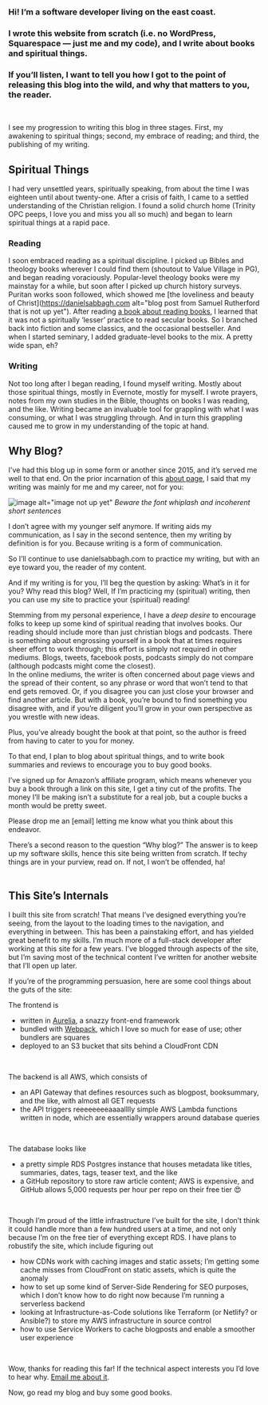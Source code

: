 ### Hi! I’m a software developer living on the east coast. 

### I wrote this website from scratch (i.e. no WordPress, Squarespace — just me and my code), and I write about books and spiritual things.

### If you’ll listen, I want to tell you how I got to the point of releasing this blog into the wild, and why that matters to you, the reader.
<br>

I see my progression to writing this blog in three stages. First, my awakening to spiritual things; second, my embrace of reading; and third, the publishing of my writing.
<br>

## Spiritual Things
I had very unsettled years, spiritually speaking, from about the time I was eighteen until about twenty-one. After a crisis of faith, I came to a settled understanding of the Christian religion. I found a solid church home (Trinity OPC peeps, I love you and miss you all so much) and began to learn spiritual things at a rapid pace.
<br>

### Reading
I soon embraced reading as a spiritual discipline. I picked up Bibles and theology books wherever I could find them (shoutout to Value Village in PG), and began reading voraciously. Popular-level theology books were my mainstay for a while, but soon after I picked up church history surveys. Puritan works soon followed, which showed me [the loveliness and beauty of Christ](https://danielsabbagh.com alt="blog post from Samuel Rutherford that is not up yet"). After reading [a book about reading books](https://danielsabbagh.com/#/summary/4/lit), I learned that it was not a spiritually ‘lesser’ practice to read secular books. So I branched back into fiction and some classics, and the occasional bestseller. And when I started seminary, I added graduate-level books to the mix. A pretty wide span, eh?
<br>

### Writing
Not too long after I began reading, I found myself writing. Mostly about those spiritual things, mostly in Evernote, mostly for myself. I wrote prayers, notes from my own studies in the Bible, thoughts on books I was reading, and the like. Writing became an invaluable tool for grappling with what I was consuming, or what I was struggling through. And in turn this grappling caused me to grow in my understanding of the topic at hand.
<br>

## Why Blog?
I've had this blog up in some form or another since 2015, and it’s served me well to that end. On the prior incarnation of this [about page](http://old-danielsabbaghcom-website.s3-website-us-east-1.amazonaws.com/blog/2015/why-blog/), I said that my writing was mainly for me and my career, not for you:
<br>

![image alt="image not up yet"]()
_Beware the font whiplash and incoherent short sentences_
<br>

I don’t agree with my younger self anymore. If writing aids my communication, as I say in the second sentence, then my writing by definition is for you. Because writing is a form of communication. 
<br>

So I’ll continue to use danielsabbagh.com to practice my writing, but with an eye toward you, the reader of my content.
<br>

And if my writing is for you, I’ll beg the question by asking: What’s in it for you? Why read this blog? Well, If I’m practicing my (spiritual) writing, then you can use my site to practice your (spiritual) reading!
<br>

Stemming from my personal experience, I have a _deep desire_ to encourage folks to keep up some kind of spiritual reading that involves books. Our reading should include more than just christian blogs and podcasts. There is something about engrossing yourself in a book that at times requires sheer effort to work through; this effort is simply not required in other mediums. Blogs, tweets, facebook posts, podcasts simply do not compare (although podcasts might come the closest). 
<br> 
In the online mediums, the writer is often concerned about page views and the spread of their content, so any phrase or word that won’t tend to that end gets removed. Or, if you disagree you can just close your browser and find another article. But with a book, you’re bound to find something you disagree with, and if you’re diligent you’ll grow in your own perspective as you wrestle with new ideas.
<br>

Plus, you’ve already bought the book at that point, so the author is freed from having to cater to you for money.
<br>

To that end, I plan to blog about spiritual things, and to write book summaries and reviews to encourage you to buy good books. 
<br>

I’ve signed up for Amazon’s affiliate program, which means whenever you buy a book through a link on this site, I get a tiny cut of the profits. The money I’ll be making isn’t a substitute for a real job, but a couple bucks a month would be pretty sweet.
<br>

Please drop me an [email] letting me know what you think about this endeavor.
<br>

There’s a second reason to the question “Why blog?” The answer is to keep up my software skills, hence this site being written from scratch. If techy things are in your purview, read on. If not, I won’t be offended, ha!
<br>
<br>

## This Site’s Internals
I built this site from scratch! That means I’ve designed everything you’re seeing, from the layout to the loading times to the navigation, and everything in between. This has been a painstaking effort, and has yielded great benefit to my skills. I’m much more of a full-stack developer after working at this site for a few years. I’ve blogged through aspects of the site, but I’m saving most of the technical content I’ve written for another website that I’ll open up later. 
<br>

If you’re of the programming persuasion, here are some cool things about the guts of the site:
<br>

The frontend is 
<br>
  - written in [Aurelia](https://aurelia.io), a snazzy front-end framework
  - bundled with [Webpack](https://webpack.js.org), which I love so much for ease of use; other bundlers are squares
  - deployed to an S3 bucket that sits behind a CloudFront CDN
<br>

The backend is all AWS, which consists of 
<br>
  - an API Gateway that defines resources such as blogpost, booksummary, and the like, with almost all GET requests
  - the API triggers reeeeeeeeaaaalllly simple AWS Lambda functions written in node, which are essentially wrappers around database queries
<br>

The database looks like
<br>
  - a pretty simple RDS Postgres instance that houses metadata like titles, summaries, dates, tags, teaser text, and the like
  - a GitHub repository to store raw article content; AWS is expensive, and GitHub allows 5,000 requests per hour per repo on their free tier 😍
<br>

Though I’m proud of the little infrastructure I’ve built for the site, I don’t think it could handle more than a few hundred users at a time, and not only because I’m on the free tier of everything except RDS. I have plans to robustify the site, which include figuring out
<br>
- how CDNs work with caching images and static assets; I’m getting some cache misses from CloudFront on static assets, which is quite the anomaly
- how to set up some kind of Server-Side Rendering for SEO purposes, which I don’t know how to do right now because I’m running a serverless backend
- looking at Infrastructure-as-Code solutions like Terraform (or Netlify? or Ansible?) to store my AWS infrastructure in source control
- how to use Service Workers to cache blogposts and enable a smoother user experience
<br>

Wow, thanks for reading this far! If the technical aspect interests you I’d love to hear why. [Email me about it](mailto:dsabbaghumd@gmail.com).
<br>

Now, go read my blog and buy some good books.
